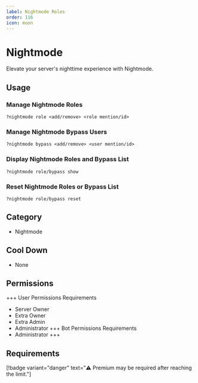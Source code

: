 ```yaml
---
label: Nightmode Roles
order: 116
icon: moon
---
```


# Nightmode

Elevate your server's nighttime experience with Nightmode.

## Usage

### Manage Nightmode Roles

```
?nightmode role <add/remove> <role mention/id>
```

### Manage Nightmode Bypass Users

```
?nightmode bypass <add/remove> <user mention/id>
```

### Display Nightmode Roles and Bypass List

```
?nightmode role/bypass show
```

### Reset Nightmode Roles or Bypass List

```
?nightmode role/bypass reset
```

## Category

- Nightmode

## Cool Down

- None

## Permissions

+++ User Permissions Requirements

- Server Owner
- Extra Owner
- Extra Admin
- Administrator
  +++ Bot Permissions Requirements
- Administrator
  +++

## Requirements

[!badge variant="danger" text="⚠️ Premium may be required after reaching the limit."]
